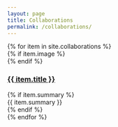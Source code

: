 ```yaml
---
layout: page
title: Collaborations
permalink: /collaborations/
---
```

<div class="grid grid-3">
  {% for item in site.collaborations %}
  <article class="card">
    {% if item.image %}<div class="card-img" style="background-image:url('{{ item.image | relative_url }}')"></div>{% endif %}
    <div class="card-body">
      <h3 class="card-title"><a href="{{ item.url | relative_url }}">{{ item.title }}</a></h3>
      {% if item.summary %}<div class="card-meta">{{ item.summary }}</div>{% endif %}
    </div>
  </article>
  {% endfor %}
</div>
